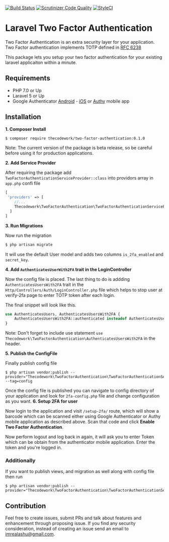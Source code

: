 [![Build Status](https://travis-ci.org/thecodework/two-factor-authentication.svg?branch=master)](https://travis-ci.org/thecodework/two-factor-authentication)
[![Scrutinizer Code Quality](https://scrutinizer-ci.com/g/thecodework/two-factor-authentication/badges/quality-score.png?b=master)](https://scrutinizer-ci.com/g/thecodework/two-factor-authentication/?branch=master)
[![StyleCI](https://styleci.io/repos/85341644/shield?branch=master)](https://styleci.io/repos/85341644)

# Laravel Two Factor Authentication

Two Factor Authentication is an extra security layer for your application. Two Factor authentication implements TOTP defined in [RFC 6238](https://tools.ietf.org/html/rfc6238)

This package lets you setup your two factor authentication for your existing laravel applicaiton within a minute.
## Requirements
  - PHP 7.0 or Up
  - Laravel 5 or Up
  - Google Authenticator [Android](https://play.google.com/store/apps/details?id=com.google.android.apps.authenticator2&hl=en) - [iOS](https://itunes.apple.com/in/app/google-authenticator/id388497605?mt=8) or [Authy](https://www.authy.com/) mobile app

## Installation
**1. Composer Install**

```bash
$ composer require thecodework/two-factor-authentication:0.1.0
```
Note: The current version of the package is beta release, so be careful before using it for production applications.

**2. Add Service Provider**

After requiring the package add `TwoFactorAuthenticationServiceProvider::class` into providors array in `app.php` confi file

```php
[
 'providers' => [
    //... 
    Thecodework\TwoFactorAuthentication\TwoFactorAuthenticationServiceProvider::class
  ]
]
```

**3. Run Migrations**

Now run the migration
```bash
$ php artisan migrate
```
It will use the default User model and adds two columns `is_2fa_enabled` and `secret_key`.

**4. Add `AuthenticatesUserWith2FA` trait in the LoginController**

Now the config file is placed. The last thing to do is addding `AuthenticatesUsersWith2FA` trait in the  `Http/Controllers/Auth/LoginController.php` file which helps to stop user at verify-2fa page to enter TOTP token after each login.

The final snippet will look like this.
```php
use AuthenticatesUsers, AuthenticatesUsersWith2FA {
    AuthenticatesUsersWith2FA::authenticated insteadof AuthenticatesUsers;
}
```
Note: Don't forget to include use statement `use Thecodework\TwoFactorAuthentication\AuthenticatesUsersWith2FA` in the header.

**5. Publish the ConfigFile**

Finally publish config file
```
$ php artisan vendor:publish --provider="Thecodework\TwoFactorAuthentication\TwoFactorAuthenticationServiceProvider" --tag=config
```
Once the config file is published you can navigate to config directory of your application and look for `2fa-config.php` file and change configuration as you want.
**6. Setup 2FA for user**

Now login to the application and visit `/setup-2fa/` route, which will show a barcode which can be scanned either using Google Authenticator or Authy mobile application as described above.
Scan that code and click **Enable Two Factor Authentication**.

Now perform logout and log back in again, it will ask you to enter Token which can be obtain from the authenticator mobile application. Enter the token and you're logged in.

### Additionally
If you want to publish views, and migration as well along with config file then run
```
$ php artisan vendor:publish --provider="Thecodework\TwoFactorAuthentication\TwoFactorAuthenticationServiceProvider"
```

## Contribution
Feel free to create issues, submit PRs and talk about features and enhancement through proposing issue. If you find any security consideration, instead of creating an issue send an email to [imrealashu@gmail.com](mailto:imrealashu@gmail.com).

